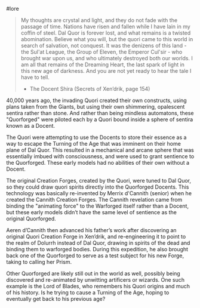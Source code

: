  #lore 

> My thoughts are crystal and light, and they do not fade with the passage of time. Nations have risen and fallen while I have lain in my coffin of steel. Dal Quor is forever lost, and what remains is a twisted abomination. Believe what you will, but the quori came to this world in search of salvation, not conquest. It was the denizens of this land - the Sul'at League, the Group of Eleven, the Emperor Cul'sir - who brought war upon us, and who ultimately destroyed both our worlds. I am all that remains of the Dreaming Heart, the last spark of light in this new age of darkness. And you are not yet ready to hear the tale I have to tell.
> -   The Docent Shira (Secrets of Xen’drik, page 154)

40,000 years ago, the invading Quori created their own constructs, using plans taken from the Giants, but using their own shimmering, opalescent sentira rather than stone. And rather than being mindless automatons, these "Quorforged" were piloted each by a Quori bound inside a sphere of sentira known as a Docent.

The Quori were attempting to use the Docents to store their essence as a way to escape the Turning of the Age that was imminent on their home plane of Dal Quor. This resulted in a mechanical and arcane sphere that was essentially imbued with consciousness, and were used to grant sentience to the Quorforged. These early models had no abilities of their own without a Docent.

The original Creation Forges, created by the Quori, were tuned to Dal Quor, so they could draw quori spirits directly into the Quorforged Docents. This technology was basically re-invented by Merrix d'Cannith (senior) when he created the Cannith Creation Forges. The Cannith revelation came from binding the "animating force" to the Warforged itself rather than a Docent, but these early models didn’t have the same level of sentience as the original Quorforged.

Aeren d’Cannith then advanced his father’s work after discovering an original Quori Creation Forge in Xen’drik, and re-engineering it to point to the realm of Dolurrh instead of Dal Quor, drawing in spirits of the dead and binding them to warforged bodies. During this expedition, he also brought back one of the Quorforged to serve as a test subject for his new Forge, taking to calling her Prism.

Other Quorforged are likely still out in the world as well, possibly being discovered and re-animated by unwitting artificers or wizards. One such example is the Lord of Blades, who remembers his Quori origins and much of his history. Is he trying to cause a Turning of the Age, hoping to eventually get back to his previous age?
